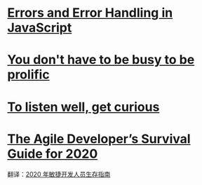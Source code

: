# [Errors and Error Handling in JavaScript](https://blog.bitsrc.io/errors-and-error-handling-in-javascript-52d448b8183d)

# [You don't have to be busy to be prolific](https://thesephist.com/posts/momentum/)

# [To listen well, get curious](https://www.benkuhn.net/listen/)

# [The Agile Developer’s Survival Guide for 2020](https://medium.com/agileinsider/the-agile-developers-survival-guide-for-2020-be6621560188)

翻译：[2020 年敏捷开发人员生存指南](https://mp.weixin.qq.com/s/KZwsxLYPnBouVtLZD-2fOw)
